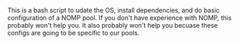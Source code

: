 This is a bash script to udate the OS, install dependencies, and do basic configuration of a NOMP pool. If you don't have experience with NOMP, this probably won't help you. It also probably won't help you becuase these configs are going to be specific to our pools. 


